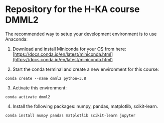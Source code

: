 # Repository for the H-KA course DMML2

The recommended way to setup your development environment is to use Anaconda:
1. Download and install Miniconda for your OS from here: [https://docs.conda.io/en/latest/miniconda.html](https://docs.conda.io/en/latest/miniconda.html)

2. Start the conda terminal and create a new environment for this course:

`conda create --name dmml2 python=3.8`

3. Activate this environment:

`conda activate dmml2`

4. Install the following packages: numpy, pandas, matplotlib, scikit-learn.

`conda install numpy pandas matplotlib scikit-learn jupyter`
